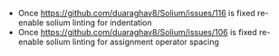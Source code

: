  - Once https://github.com/duaraghav8/Solium/issues/116 is fixed re-enable solium linting for indentation
 - Once https://github.com/duaraghav8/Solium/issues/106 is fixed re-enable solium linting for assignment operator spacing
